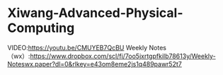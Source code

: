 # Xiwang-Advanced-Physical-Computing
VIDEO:https://youtu.be/CMUYEB7QcBU
Weekly Notes（wx）:https://www.dropbox.com/scl/fi/7oo5jxrtgpfkilb78613y/Weekly-Noteswx.paper?dl=0&rlkey=e43om8eme2js1q489pawr52t7
